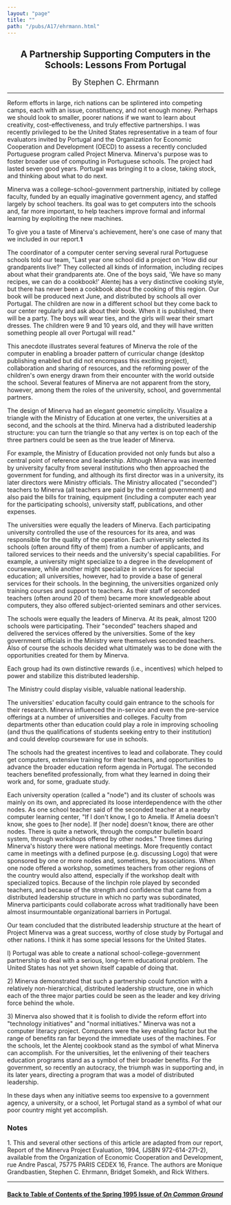 ```yaml
---
layout: "page"
title: ""
path: "/pubs/A17/ehrmann.html"
---
```

<main>
<center><h2>
A Partnership Supporting Computers in the Schools: Lessons From
Portugal</h2>
<p><font size="+1">By Stephen C. Ehrmann</font>
</p></center><hr/>
Reform efforts in large, rich nations can be splintered into competing
camps, each with an issue, constituency, and not enough money. Perhaps we
should look to smaller, poorer nations if we want to learn about
creativity, cost-effectiveness, and truly effective partnerships. I was
recently privileged to be the United States representative in a team of
four evaluators invited by Portugal and the Organization for Economic
Cooperation and Development (OECD) to assess a recently concluded
Portuguese program called Project Minerva. Minerva's purpose was to
foster broader use of computing in Portuguese schools. The project had
lasted seven good years. Portugal was bringing it to a close, taking
stock, and thinking about what to do next.
<p>
Minerva was a college-school-government partnership, initiated by  college
faculty, funded by an equally imaginative government agency, and  staffed
largely by school teachers. Its goal was to get computers into  the
schools and, far more important, to help teachers improve formal and
informal learning by exploiting the new machines.
</p><p>
To give you a taste of Minerva's achievement, here's one case of many
that we included in our report.<font size="-1"><b>1</b></font>
</p><p>
The coordinator of a computer center serving several rural Portuguese
schools told our team, "Last year one school did a project on 'How did
our grandparents live?' They collected all kinds of information,
including recipes about what their grandparents ate. One of the boys
said, 'We have so many recipes, we can do a cookbook!' Alentej has a  very
distinctive cooking style, but there has never been a cookbook  about the
cooking of this region. Our book will be produced next June,  and
distributed by schools all over Portugal. The children are now in a
different school but they come back to our center regularly and ask  about
their book. When it is published, there will be a party. The boys  will
wear ties, and the girls will wear their smart dresses. The  children were
9 and 10 years old, and they will have written something  people all over
Portugal will read."
</p><p>
This anecdote illustrates several features of Minerva   the role of the
computer in enabling a broader pattern of curricular change (desktop
publishing enabled but did not encompass this exciting project),
collaboration and sharing of resources, and the reforming power of the
children's own energy drawn from their encounter with the world outside
the school. Several features of Minerva are not apparent from the story,
however, among them the roles of the university, school, and  governmental
partners.
</p><p>
The design of Minerva had an elegant geometric simplicity. Visualize a
triangle with the Ministry of Education at one vertex, the universities
at a second, and the schools at the third. Minerva had a distributed
leadership structure: you can turn the triangle so that any vertex is on
top   each of the three partners could be seen as the true leader of
Minerva.
</p><p>
For example, the Ministry of Education provided not only funds but also  a
central point of reference and leadership. Although Minerva was  invented
by university faculty from several institutions who then  approached the
government for funding, and although its first director  was in a
university, its later directors were Ministry officials. The  Ministry
allocated ("seconded") teachers to Minerva (all teachers are  paid by the
central government) and also paid the bills for training,  equipment
(including a computer each year for the participating  schools),
university staff, publications, and other expenses.
</p><p>
The universities were equally the leaders of Minerva. Each participating
university controlled the use of the resources for its area, and was
responsible for the quality of the operation. Each university selected
its schools (often around fifty of them) from a number of applicants,
and tailored services to their needs and the university's special
capabilities. For example, a university might specialize to a degree in
the development of courseware, while another might specialize in  services
for special education; all universities, however, had to  provide a base
of general services for their schools. In the beginning,  the universities
organized only training courses and support to  teachers. As their staff
of seconded teachers (often around 20 of them)  became more knowledgeable
about computers, they also offered  subject-oriented seminars and other
services.
</p><p>
The schools were equally the leaders of Minerva. At its peak, almost  1200
schools were participating. Their "seconded" teachers shaped and
delivered the services offered by the universities. Some of the key
government officials in the Ministry were themselves seconded teachers.
Also of course the schools decided what ultimately was to be done with
the opportunities created for them by Minerva.
</p><p>
Each group had its own distinctive rewards (i.e., incentives) which
helped to power and stabilize this distributed leadership.
</p><p>
The Ministry could display visible, valuable national leadership.
</p><p>
The universities' education faculty could gain entrance to the schools
for their research. Minerva influenced the in-service and even the
pre-service offerings at a number of universities and colleges. Faculty
from departments other than education could play a role in improving
schooling (and thus the qualifications of students seeking entry to  their
institution) and could develop courseware for use in schools.
</p><p>
The schools had the greatest incentives to lead and collaborate. They
could get computers, extensive training for their teachers, and
opportunities to advance the broader education reform agenda in  Portugal.
The seconded teachers benefited professionally, from what they  learned in
doing their work and, for some, graduate study.
</p><p>
Each university operation (called a "node") and its cluster of schools
was mainly on its own, and appreciated its loose interdependence with  the
other nodes. As one school teacher said of the seconded teacher at a
nearby computer learning center, "If I don't know, I go to Amelia. If
Amelia doesn't know, she goes to [her node]. If [her node] doesn't know,
there are other nodes. There is quite a network, through the computer
bulletin board system, through workshops offered by other nodes." Three
times during Minerva's history there were national meetings. More
frequently contact came in meetings with a defined purpose (e.g.
discussing Logo) that were sponsored by one or more nodes and,  sometimes,
by associations. When one node offered a workshop, sometimes  teachers
from other regions of the country would also attend, especially  if the
workshop dealt with specialized topics. Because of the linchpin  role
played by seconded teachers, and because of the strength and  confidence
that came from a distributed leadership structure in which no  party was
subordinated, Minerva participants could collaborate across  what
traditionally have been almost insurmountable organizational  barriers in
Portugal.
</p><p>
Our team concluded that the distributed leadership structure at the  heart
of Project Minerva was a great success, worthy of close study by  Portugal
and other nations. I think it has some special lessons for the  United
States.
</p><p>
l) Portugal was able to create a national school-college-government
partnership to deal with a serious, long-term educational problem. The
United States has not yet shown itself capable of doing that.
</p><p>
2) Minerva demonstrated that such a partnership could function with a
relatively non-hierarchical, distributed leadership structure, one in
which each of the three major parties could be seen as the leader and  key
driving force behind the whole.
</p><p>
3) Minerva also showed that it is foolish to divide the reform effort
into "technology initiatives" and "normal initiatives."  Minerva was not
a computer literacy project. Computers were the key enabling factor but
the range of benefits ran far beyond the immediate uses of the machines.
For the schools, let the Alentej cookbook stand as the symbol of what
Minerva can accomplish. For the universities, let the enlivening of  their
teachers education programs stand as a symbol of their broader  benefits.
For the government, so recently an autocracy, the triumph was  in
supporting and, in its later years, directing a program that was a  model
of distributed leadership.
</p><p>
In these days when any initiative seems too expensive to a government
agency, a university, or a school, let Portugal stand as a symbol of  what
our poor country might yet accomplish.
</p><h3>Notes</h3>
1. This and several other sections of this article are adapted from our
report, Report of the Minerva Project Evaluation, 1994, (JSBN
972-614-271-2), available from the Organization of Economic Cooperation
and Development, rue Andre Pascal, 75775 PARIS CEDEX 16, France.  The
authors are Monique Grandbastien, Stephen C. Ehrmann, Bridget Somekh, and
Rick Withers.
<hr/> <h4><a href="/pubs/A17/">Back to
Table of Contents of the Spring  1995 Issue of <i>On Common
Ground</i></a>
</h4>
</main>
